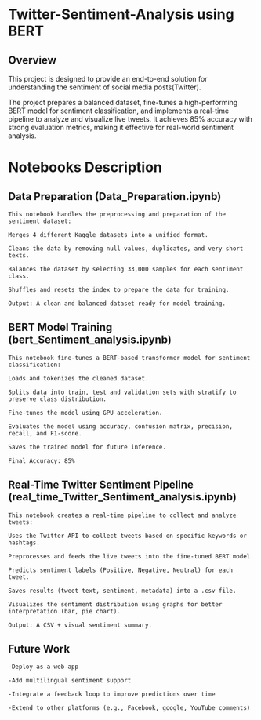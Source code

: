 # Twitter-Sentiment-Analysis using BERT
## Overview
This project is designed to provide an end-to-end solution for understanding the sentiment of social media posts(Twitter). 

The project prepares a balanced dataset, fine-tunes a high-performing BERT model for sentiment classification, and implements a real-time pipeline to analyze and visualize live tweets. It achieves 85% accuracy with strong evaluation metrics, making it effective for real-world sentiment analysis.

# Notebooks Description

## Data Preparation (Data_Preparation.ipynb)
    This notebook handles the preprocessing and preparation of the sentiment dataset:

    Merges 4 different Kaggle datasets into a unified format.

    Cleans the data by removing null values, duplicates, and very short texts.

    Balances the dataset by selecting 33,000 samples for each sentiment class.

    Shuffles and resets the index to prepare the data for training.

    Output: A clean and balanced dataset ready for model training. 

## BERT Model Training (bert_Sentiment_analysis.ipynb)
    This notebook fine-tunes a BERT-based transformer model for sentiment classification:

    Loads and tokenizes the cleaned dataset.

    Splits data into train, test and validation sets with stratify to preserve class distribution.

    Fine-tunes the model using GPU acceleration.

    Evaluates the model using accuracy, confusion matrix, precision, recall, and F1-score.

    Saves the trained model for future inference.

    Final Accuracy: 85%

## Real-Time Twitter Sentiment Pipeline (real_time_Twitter_Sentiment_analysis.ipynb)
    This notebook creates a real-time pipeline to collect and analyze tweets:

    Uses the Twitter API to collect tweets based on specific keywords or hashtags.

    Preprocesses and feeds the live tweets into the fine-tuned BERT model.

    Predicts sentiment labels (Positive, Negative, Neutral) for each tweet.

    Saves results (tweet text, sentiment, metadata) into a .csv file.

    Visualizes the sentiment distribution using graphs for better interpretation (bar, pie chart).

    Output: A CSV + visual sentiment summary.

## Future Work

    -Deploy as a web app 

    -Add multilingual sentiment support

    -Integrate a feedback loop to improve predictions over time

    -Extend to other platforms (e.g., Facebook, google, YouTube comments)

